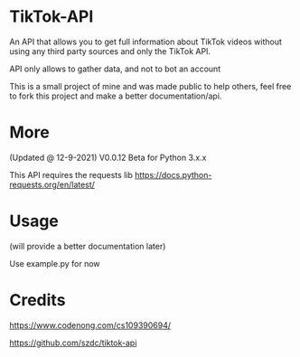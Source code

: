 # TikTok-API
An API that allows you to get full information about TikTok videos without using any third party sources and only the TikTok API.

API only allows to gather data, and not to bot an account

This is a small project of mine and was made public to help others, feel free to fork this project and make a better documentation/api.

# More
(Updated @ 12-9-2021) V0.0.12 Beta for Python 3.x.x

This API requires the requests lib https://docs.python-requests.org/en/latest/

# Usage
(will provide a better documentation later)

Use example.py for now
# Credits
https://www.codenong.com/cs109390694/

https://github.com/szdc/tiktok-api
